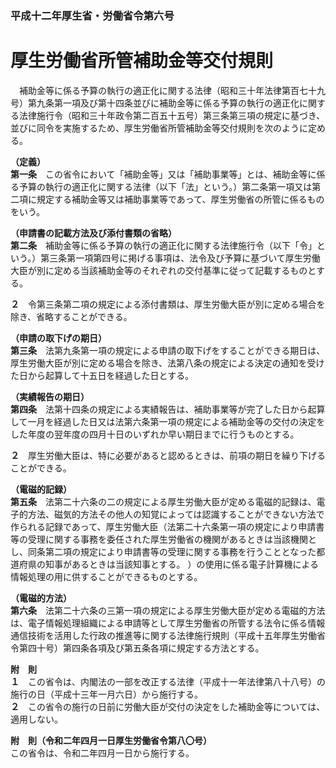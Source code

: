 ### 平成十二年厚生省・労働省令第六号  
# 厚生労働省所管補助金等交付規則  
　補助金等に係る予算の執行の適正化に関する法律（昭和三十年法律第百七十九号）第九条第一項及び第十四条並びに補助金等に係る予算の執行の適正化に関する法律施行令（昭和三十年政令第二百五十五号）第三条第三項の規定に基づき、並びに同令を実施するため、厚生労働省所管補助金等交付規則を次のように定める。  
  
**（定義）**  
**第一条**　この省令において「補助金等」又は「補助事業等」とは、補助金等に係る予算の執行の適正化に関する法律（以下「法」という。）第二条第一項又は第二項に規定する補助金等又は補助事業等であって、厚生労働省の所管に係るものをいう。  
  
**（申請書の記載方法及び添付書類の省略）**  
**第二条**　補助金等に係る予算の執行の適正化に関する法律施行令（以下「令」という。）第三条第一項第四号に掲げる事項は、法令及び予算に基づいて厚生労働大臣が別に定める当該補助金等のそれぞれの交付基準に従って記載するものとする。  
  
**２**　令第三条第二項の規定による添付書類は、厚生労働大臣が別に定める場合を除き、省略することができる。  
  
**（申請の取下げの期日）**  
**第三条**　法第九条第一項の規定による申請の取下げをすることができる期日は、厚生労働大臣が別に定める場合を除き、法第八条の規定による決定の通知を受けた日から起算して十五日を経過した日とする。  
  
**（実績報告の期日）**  
**第四条**　法第十四条の規定による実績報告は、補助事業等が完了した日から起算して一月を経過した日又は法第六条第一項の規定による補助金等の交付の決定をした年度の翌年度の四月十日のいずれか早い期日までに行うものとする。  
  
**２**　厚生労働大臣は、特に必要があると認めるときは、前項の期日を繰り下げることができる。  
  
**（電磁的記録）**  
**第五条**　法第二十六条の二の規定による厚生労働大臣が定める電磁的記録は、電子的方法、磁気的方法その他人の知覚によっては認識することができない方法で作られる記録であって、厚生労働大臣（法第二十六条第一項の規定により申請書等の受理に関する事務を委任された厚生労働省の機関があるときは当該機関とし、同条第二項の規定により申請書等の受理に関する事務を行うこととなった都道府県の知事があるときは当該知事とする。 ）の使用に係る電子計算機による情報処理の用に供することができるものとする。  
  
**（電磁的方法）**  
**第六条**　法第二十六条の三第一項の規定による厚生労働大臣が定める電磁的方法は、電子情報処理組織による申請等として厚生労働省の所管する法令に係る情報通信技術を活用した行政の推進等に関する法律施行規則（平成十五年厚生労働省令第四十号）第四条各項及び第五条各項に規定する方法とする。  
  
**附　則**  
**１**　この省令は、内閣法の一部を改正する法律（平成十一年法律第八十八号）の施行の日（平成十三年一月六日）から施行する。  
**２**　この省令の施行の日前に労働大臣が交付の決定をした補助金等については、適用しない。  
  
**附　則（令和二年四月一日厚生労働省令第八〇号）**  
この省令は、令和二年四月一日から施行する。  
  
